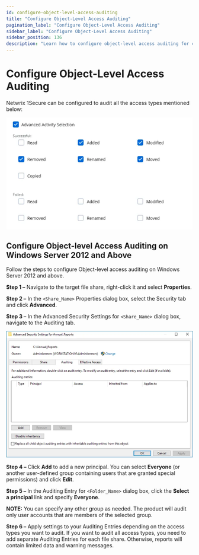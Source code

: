 ```yaml
---
id: configure-object-level-access-auditing
title: "Configure Object-Level Access Auditing"
pagination_label: "Configure Object-Level Access Auditing"
sidebar_label: "Configure Object-Level Access Auditing"
sidebar_position: 136
description: "Learn how to configure object-level access auditing for comprehensive file server monitoring."
---
```


# Configure Object-Level Access Auditing

Netwrix 1Secure can be configured to audit all the access types mentioned below:

![Advanced Activity Selection options](../../../../static/img/product_docs/1secure/configuration/computer/objectlevelaccessaudit.webp)

## Configure Object-level Access Auditing on Windows Server 2012 and Above

Follow the steps to configure Object-level access auditing on Windows Server 2012 and above.

**Step 1 –** Navigate to the target file share, right-click it and select **Properties**.

**Step 2 –** In the `<Share_Name>` Properties dialog box, select the Security tab and click
**Advanced**.

**Step 3 –** In the Advanced Security Settings for `<Share_Name>` dialog box, navigate to the
Auditing tab.

![Advanced Security Settings for `<Share_Name>` dialog box](../../../../static/img/product_docs/1secure/configuration/computer/auditing_entries_netapp_2016.webp)

**Step 4 –** Click **Add** to add a new principal. You can select **Everyone** (or another
user-defined group containing users that are granted special permissions) and click **Edit**.

**Step 5 –** In the Auditing Entry for `<Folder_Name>` dialog box, click the **Select a principal**
link and specify **Everyone**.

**NOTE:** You can specify any other group as needed. The product will audit only user accounts that
are members of the selected group.

**Step 6 –** Apply settings to your Auditing Entries depending on the access types you want to
audit. If you want to audit all access types, you need to add separate Auditing Entries for each
file share. Otherwise, reports will contain limited data and warning messages.
